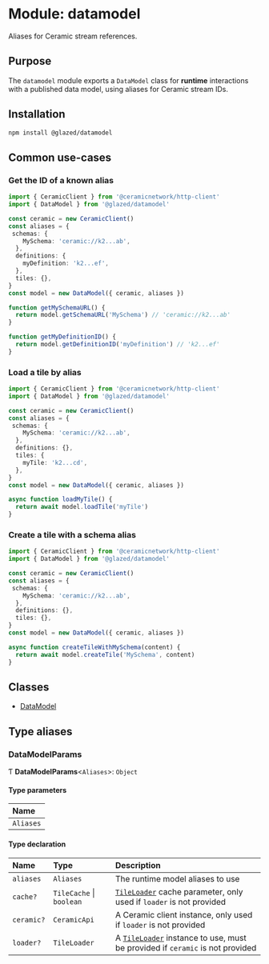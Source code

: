 # Module: datamodel

Aliases for Ceramic stream references.

## Purpose

The `datamodel` module exports a `DataModel` class for **runtime** interactions with a published
data model, using aliases for Ceramic stream IDs.

## Installation

```sh
npm install @glazed/datamodel
```

## Common use-cases

### Get the ID of a known alias

```ts
import { CeramicClient } from '@ceramicnetwork/http-client'
import { DataModel } from '@glazed/datamodel'

const ceramic = new CeramicClient()
const aliases = {
 schemas: {
    MySchema: 'ceramic://k2...ab',
  },
  definitions: {
    myDefinition: 'k2...ef',
  },
  tiles: {},
}
const model = new DataModel({ ceramic, aliases })

function getMySchemaURL() {
  return model.getSchemaURL('MySchema') // 'ceramic://k2...ab'
}

function getMyDefinitionID() {
  return model.getDefinitionID('myDefinition') // 'k2...ef'
}
```

### Load a tile by alias

```ts
import { CeramicClient } from '@ceramicnetwork/http-client'
import { DataModel } from '@glazed/datamodel'

const ceramic = new CeramicClient()
const aliases = {
 schemas: {
    MySchema: 'ceramic://k2...ab',
  },
  definitions: {},
  tiles: {
    myTile: 'k2...cd',
  },
}
const model = new DataModel({ ceramic, aliases })

async function loadMyTile() {
  return await model.loadTile('myTile')
}
```

### Create a tile with a schema alias

```ts
import { CeramicClient } from '@ceramicnetwork/http-client'
import { DataModel } from '@glazed/datamodel'

const ceramic = new CeramicClient()
const aliases = {
 schemas: {
    MySchema: 'ceramic://k2...ab',
  },
  definitions: {},
  tiles: {},
}
const model = new DataModel({ ceramic, aliases })

async function createTileWithMySchema(content) {
  return await model.createTile('MySchema', content)
}
```

## Classes

- [DataModel](../classes/datamodel.DataModel.md)

## Type aliases

### DataModelParams

Ƭ **DataModelParams**<`Aliases`\>: `Object`

#### Type parameters

| Name |
| :------ |
| `Aliases` |

#### Type declaration

| Name | Type | Description |
| :------ | :------ | :------ |
| `aliases` | `Aliases` | The runtime model aliases to use |
| `cache?` | `TileCache` \| `boolean` | [`TileLoader`](../classes/tile_loader.TileLoader.md) cache parameter, only used if `loader` is not provided |
| `ceramic?` | `CeramicApi` | A Ceramic client instance, only used if `loader` is not provided |
| `loader?` | `TileLoader` | A [`TileLoader`](../classes/tile_loader.TileLoader.md) instance to use, must be provided if `ceramic` is not provided |
